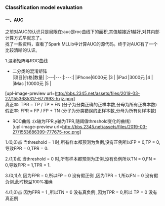 ### **Classification model evaluation**
#### 一、AUC
之前对AUC的认识只是局限在:auc是roc曲线下的面积,其值越接近1越好,对其内部计算方式早就忘了。  
找了一些资料，查看了Spark MLLib中计算AUC的源代码。终于对AUC有了一个比较清晰的认识。

1.混淆矩阵与ROC曲线
- 二分类的混淆矩阵  
|项目|价格|数量|
|:---|---:|:---:|
|iPhone|6000元  |3  |
|iPad  |3000元  |4  |
|iMac  |10000元 |5  |

[upl-image-preview url=http://bbs.2345.net/assets/files/2019-03-27/1553685317-677993-hxjz.png]  
真正率: TPR = TP / TP + FN  (分子为分类正确的正样本数,分母为所有正样本数)  
假正率: FPR = FP / FP + TN  (分子为分类错误的正样本数,分母为所有负样本数)

- ROC曲线 :(x轴为FPR,y轴为TPR,随阈值threshold变化的曲线)   
[upl-image-preview url=http://bbs.2345.net/assets/files/2019-03-27/1553686399-777675-roc.png]  

1.(0,0)点
当threshold = 1 时,所有样本都预测为负例,没有正例所以FP = 0,TP = 0,导致FPR = 0,TPR = 0.  

2.(1,1)点
当threshold = 0 时,所有样本都预测为正例,没有负例所以TN = 0,FN = 0,导致FPR = 1,TPR = 1.  

3.(0,1)点 
因为FPR = 0,所以FP = 0 没有假正例 ,因为TPR = 1,所以FN = 0 没有假负例,此时模型100%准确  

4.(1,0)点
因为FPR = 1 ,所以TN = 0 没有真负例 ,因为TPR = 0,所以 TP = 0 没有真正例






